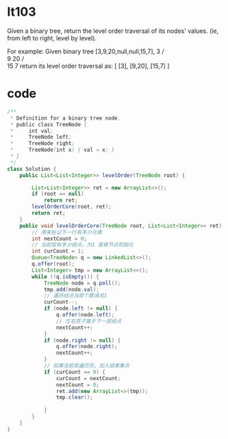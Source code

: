 # lt103
Given a binary tree, return the level order traversal of its nodes' values. (ie, from left to right, level by level).

For example:
Given binary tree [3,9,20,null,null,15,7],
    3
   / \
  9  20
    /  \
   15   7
return its level order traversal as:
[
  [3],
  [9,20],
  [15,7]
]

# code
```Java
/**
 * Definition for a binary tree node.
 * public class TreeNode {
 *     int val;
 *     TreeNode left;
 *     TreeNode right;
 *     TreeNode(int x) { val = x; }
 * }
 */
class Solution {
    public List<List<Integer>> levelOrder(TreeNode root) {

		List<List<Integer>> ret = new ArrayList<>();
		if (root == null)
			return ret;
		levelOrderCore(root, ret);
		return ret;
	}
	public void levelOrderCore(TreeNode root, List<List<Integer>> ret) {
		// 用来标记下一行有多少元素
		int nextCount = 0;
		// 当前层有多少结点，为1 是根节点初始化
		int curCount = 1;
		Queue<TreeNode> q = new LinkedList<>();
		q.offer(root);
		List<Integer> tmp = new ArrayList<>();
		while (!q.isEmpty()) {
			TreeNode node = q.poll();
			tmp.add(node.val);
			// 遍历结点当前个数减去1
			curCount--;
			if (node.left != null) {
				q.offer(node.left);
				// 左右孩子属于下一层结点
				nextCount++;
			}
			if (node.right != null) {
				q.offer(node.right);
				nextCount++;
			}
			// 如果当前层遍历完，加入结果集合
			if (curCount == 0) {
				curCount = nextCount;
				nextCount = 0;
				ret.add(new ArrayList<>(tmp));
				tmp.clear();
 
			}
		}
    }
}
```